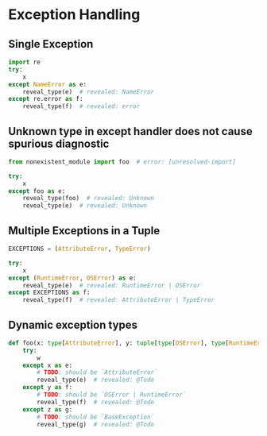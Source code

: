 # Exception Handling

## Single Exception

```py
import re
try:
    x
except NameError as e:
    reveal_type(e)  # revealed: NameError
except re.error as f:
    reveal_type(f)  # revealed: error
```

## Unknown type in except handler does not cause spurious diagnostic

```py
from nonexistent_module import foo  # error: [unresolved-import]

try:
    x
except foo as e:
    reveal_type(foo)  # revealed: Unknown
    reveal_type(e)  # revealed: Unknown
```

## Multiple Exceptions in a Tuple

```py
EXCEPTIONS = (AttributeError, TypeError)

try:
    x
except (RuntimeError, OSError) as e:
    reveal_type(e)  # revealed: RuntimeError | OSError
except EXCEPTIONS as f:
    reveal_type(f)  # revealed: AttributeError | TypeError
```

## Dynamic exception types

```py
def foo(x: type[AttributeError], y: tuple[type[OSError], type[RuntimeError]], z: tuple[type[BaseException], ...]):
    try:
        w
    except x as e:
        # TODO: should be `AttributeError`
        reveal_type(e)  # revealed: @Todo
    except y as f:
        # TODO: should be `OSError | RuntimeError`
        reveal_type(f)  # revealed: @Todo
    except z as g:
        # TODO: should be `BaseException`
        reveal_type(g)  # revealed: @Todo
```
